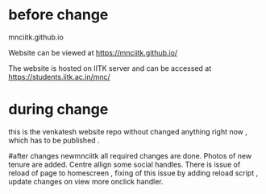 # before change

 mnciitk.github.io

Website can be viewed at https://mnciitk.github.io/

The website is hosted on IITK server and can be accessed at https://students.iitk.ac.in/mnc/

# during change
this is the venkatesh website repo without changed anything right now , which has to be published .

#after changes 
newmnciitk
all required changes are done.
Photos of new tenure are added.
Centre allign some social handles.
There is issue of reload of page to homescreen , fixing of this issue by adding reload script , update changes on view more onclick handler.
